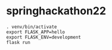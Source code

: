 # springhackathon22

```
. venv/bin/activate
export FLASK_APP=hello
export FLASK_ENV=development
flask run
```